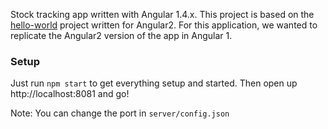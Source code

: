 Stock tracking app written with Angular 1.4.x. This project is based on the 
[hello-world](https://github.com/angular-in-action/hello-world) project 
written for Angular2. For this application, we wanted to replicate the 
Angular2 version of the app in Angular 1. 

### Setup

Just run `npm start` to get everything setup and started. Then open up http://localhost:8081 and go!

Note: You can change the port in `server/config.json`
